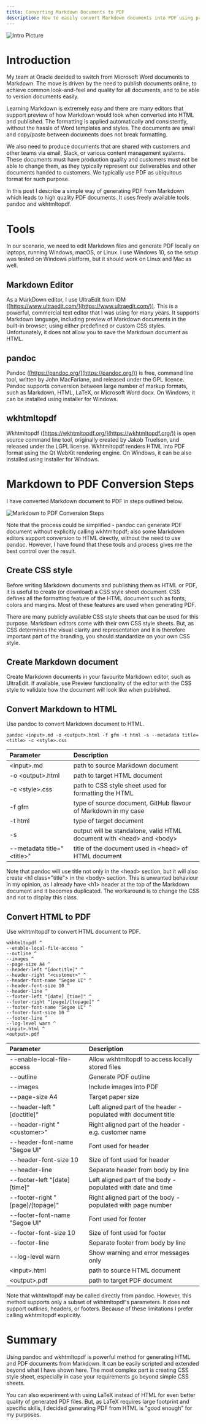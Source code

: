 ```yaml
---
title: Converting Markdown Documents to PDF
description: How to easily convert Markdown documents into PDF using pandoc and wkhtmltopdf.
---
```



![Intro Picture](/images/2020-10-08-converting-markdown-to-pdf/lekarna-Kuks.jpg)

# __Introduction__

My team at Oracle decided to switch from Microsoft Word documents to Markdown.
The move is driven by the need to publish documents online, to achieve common
look-and-feel and quality for all documents, and to be able to version documents
easily.

Learning Markdown is extremely easy and there are many editors that support
preview of how Markdown would look when converted into HTML and published. The
formatting is applied automatically and consistently, without the hassle of
Word templates and styles. The documents are small and copy/paste between 
documents does not break formatting.

We also need to produce documents that are shared with customers and other
teams via email, Slack, or various content management systems. These documents
must have production quality and customers must not be able to change them,
as they typically represent our deliverables and other documents handed to
customers. We typically use PDF as ubiquitous format for such purpose.

In this post I describe a simple way of generating PDF from Markdown which 
leads to high quality PDF documents. It uses freely available tools pandoc
and wkhtmltopdf.

# __Tools__

In our scenario, we need to edit Markdown files and generate PDF locally on
laptops, running Windows, macOS, or Linux. I use Windows 10, so the setup
was tested on Windows platform, but it should work on Linux and Mac as well.

## __Markdown Editor__

As a MarkDown editor, I use UltraEdit from IDM ([https://www.ultraedit.com/](https://www.ultraedit.com/)).
This is a powerful, commercial text editor that I was using for many years.
It supports Markdown language, including preview of Markdown documents in the
built-in browser, using either predefined or custom CSS styles. Unfortunately,
it does not allow you to save the Markdown document as HTML.

## __pandoc__

Pandoc ([https://pandoc.org/](https://pandoc.org/)) is free, command line tool,
written by John MacFarlane, and released under the GPL licence. Pandoc supports
conversion between large number of markup formats, such as Markdown, HTML,
LaTeX, or Microsoft Word docx. On Windows, it can be installed using
installer for Windows.

## __wkhtmltopdf__

Wkhtmltopdf ([https://wkhtmltopdf.org/](https://wkhtmltopdf.org/)) is open
source command line tool, originally created by Jakob Truelsen, and released
under the LGPL license. Wkhtmltopdf renders HTML into PDF format using the Qt
WebKit rendering engine. On Windows, it can be also installed using
installer for Windows.

# __Markdown to PDF Conversion Steps__

I have converted Markdown document to PDF in steps outlined below.

![Markdown to PDF Conversion Steps](/images/2020-10-08-converting-markdown-to-pdf/markdown-to-pdf-conversion-steps.jpg)

Note that the process could be simplified - pandoc can generate PDF document
without explicitly calling wkhtmltopdf; also some Markdown editors support
conversion to HTML directly, without the need to use pandoc. However, I have 
found that these tools and process gives me the best control over the result.

## __Create CSS style__

Before writing Markdown documents and publishing them as HTML or PDF, it is 
useful to create (or download) a CSS style sheet document. CSS defines
all the formatting feature of the HTML document such as fonts, colors and
margins. Most of these features are used when generating PDF.

There are many publicly available CSS style sheets that can be used for this
purpose. Markdown editors come with their own CSS style sheets. But, as CSS
determines the visual clarity and representation and it is therefore important
part of the branding, you should standardize on your own CSS style.

## __Create Markdown document__

Create Markdown documents in your favourite Markdown editor, such as UltraEdit.
If available, use Preview functionality of the editor with the CSS style to
validate how the document will look like when published.

## __Convert Markdown to HTML__

Use pandoc to convert Markdown document to HTML.

```
pandoc <input>.md -o <output>.html -f gfm -t html -s --metadata title=<title> -c <style>.css
```

Parameter                     | Description
:--------                     | :----------
\<input\>.md                  | path to source Markdown document
-o \<output\>.html            | path to target HTML document
-c \<style\>.css              | path to CSS style sheet used for formatting the HTML
-f gfm                        | type of source document, GitHub flavour of Markdown in my case
-t html                       | type of target document 
-s                            | output will be standalone, valid HTML document with \<head\> and \<body\>
--metadata title="\<title\>"  | title of the document used in \<head\> of HTML document

Note that pandoc will use title not only in the \<head\> section, but it will
also create \<h1 class="title"\> in the \<body\> section. This is unwanted 
behaviour in my opinion, as I already have \<h1\> header at the top of the
Markdown document and it becomes duplicated. The workaround is to change the
CSS and not to display this class.

## __Convert HTML to PDF__

Use wkhtmltopdf to convert HTML document to PDF.

```
wkhtmltopdf ^
--enable-local-file-access ^
--outline ^
--images ^
--page-size A4 ^
--header-left "[doctitle]" ^
--header-right "<customer>" ^
--header-font-name "Segoe UI" ^
--header-font-size 10 ^
--header-line ^
--footer-left "[date] [time]" ^
--footer-right "[page]/[topage]" ^
--footer-font-name "Segoe UI" ^
--footer-font-size 10 ^
--footer-line ^
--log-level warn ^
<input>.html ^
<output>.pdf
```

Parameter                             | Description
:--------                             | :----------
--enable-local-file-access            | Allow wkhtmltopdf to access locally stored files
--outline                             | Generate PDF outline
--images                              | Include images into PDF
--page-size A4                        | Target paper size
--header-left "\[doctitle\]"          | Left aligned part of the header - populated with document title
--header-right "\<customer\>"         | Right aligned part of the header - e.g. customer name
--header-font-name "Segoe UI"         | Font used for header
--header-font-size 10                 | Size of font used for header
--header-line                         | Separate header from body by line
--footer-left "\[date\] \[time\]"     | Left aligned part of the body - populated with date and time
--footer-right "\[page\]/\[topage\]"  | Right aligned part of the body - populated with page number
--footer-font-name "Segoe UI"         | Font used for footer
--footer-font-size 10                 | Size of font used for footer
--footer-line                         | Separate footer from body by line
--log-level warn                      | Show warning and error messages only
\<input\>.html                        | path to source HTML document
\<output\>.pdf                        | path to target PDF document

Note that wkhtmltopdf may be called directly from pandoc. However, this method
supports only a subset of wkhtmltopdf's parameters. It does not support
outlines, headers, or footers. Because of these limitations I prefer calling
wkhtmltopdf explicitly.

# __Summary__

Using pandoc and wkhtmltopdf is powerful method for generating HTML and PDF documents
from Markdown. It can be easily scripted and extended beyond what I have shown here.
The most complex part is creating CSS style sheet, especially in case your requirements
go beyond simple CSS sheets.

You can also experiment with using LaTeX instead of HTML for even better quality of
generated PDF files. But, as LaTeX requires large footprint and specific skills, I
decided generating PDF from HTML is "good enough" for my purposes.


